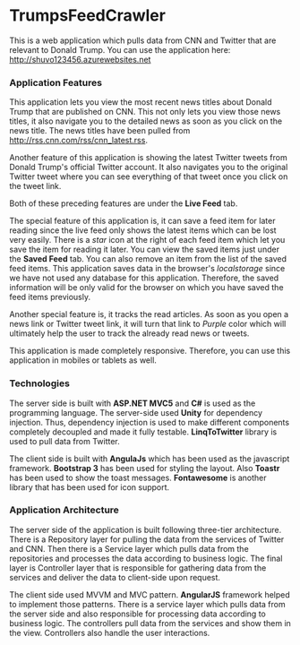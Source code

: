 # TrumpsFeedCrawler
This is a web application which pulls data from CNN and Twitter that are relevant to Donald Trump. You can use the application here: http://shuvo123456.azurewebsites.net

### Application Features
This application lets you view the most recent news titles about Donald Trump that are published on CNN. This not only lets you view those news titles, it also navigate you to the detailed news as soon as you click on the news title. The news titles have been pulled from http://rss.cnn.com/rss/cnn_latest.rss.

Another feature of this application is showing the latest Twitter tweets from Donald Trump's official Twitter account. It also navigates you to the original Twitter tweet where you can see everything of that tweet once you click on the tweet link. 

Both of these preceding features are under the **Live Feed** tab.

The special feature of this application is, it can save a feed item for later reading since the live feed only shows the latest items which can be lost very easily. There is a *star* icon at the right of each feed item which let you save the item for reading it later. You can view the saved items just under the **Saved Feed** tab. You can also remove an item from the list of the saved feed items. This application saves data in the browser's *localstorage* since we have not used any database for this application. Therefore, the saved information will be only valid for the browser on which you have saved the feed items previously. 

Another special feature is, it tracks the read articles. As soon as you open a news link or Twitter tweet link, it will turn that link to *Purple* color which will ultimately help the user to track the already read news or tweets.

This application is made completely responsive. Therefore, you can use this application in mobiles or tablets as well.

### Technologies
The server side is built with **ASP.NET MVC5** and **C#** is used as the programming language. 
The server-side used **Unity** for dependency injection.
Thus, dependency injection is used to make different components completely decoupled and made it fully testable.
**LinqToTwitter** library is used to pull data from Twitter. 

The client side is built with **AngulaJs** which has been used as the javascript framework. **Bootstrap 3** has been used for styling the layout. Also **Toastr** has been used to show the toast messages.
**Fontawesome** is another library that has been used for icon support.

### Application Architecture
The server side of the application is built following three-tier architecture. There is a Repository layer for pulling the data from the services of Twitter and CNN. Then there is a Service layer which pulls data from the repositories and processes the data according to business logic. The final layer is Controller layer that is responsible for gathering data from the services and deliver the data to client-side upon request. 

The client side used MVVM and MVC pattern. **AngularJS** framework helped to implement those patterns. There is a service layer which pulls data from the server side and also responsible for processing data according to business logic. The controllers pull data from the services and show them in the view. Controllers also handle the user interactions. 
